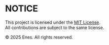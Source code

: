 # NOTICE

This project is licensed under the [MIT License](LICENSE).  
All contributions are subject to the same license.

© 2025 Enes. All rights reserved.
